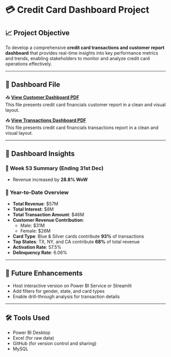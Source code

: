 # 💳 Credit Card Dashboard Project

## 📈 Project Objective
To develop a comprehensive **credit card transactions and customer report dashboard** that provides real-time insights into key performance metrics and trends, enabling stakeholders to monitor and analyze credit card operations effectively.

---

## 📄 Dashboard File

📥 **[View Customer Dashboard PDF](./credit_card_financials_customer_report.pdf)**  
This file presents credit card financials customer report in a clean and visual layout.

📥 **[View Transactions Dashboard PDF](./credit_card_financials_transactions_report.pdf)**  
This file presents credit card financials transactions report in a clean and visual layout.

---

## 🧠 Dashboard Insights

### 🔹 Week 53 Summary (Ending 31st Dec)
- Revenue increased by **28.8% WoW**

### 🔹 Year-to-Date Overview
- **Total Revenue**: $57M  
- **Total Interest**: $8M  
- **Total Transaction Amount**: $46M  
- **Customer Revenue Contribution**:
  - Male: $31M
  - Female: $26M
- **Card Type**: Blue & Silver cards contribute **93%** of transactions  
- **Top States**: TX, NY, and CA contribute **68%** of total revenue  
- **Activation Rate**: 57.5%  
- **Delinquency Rate**: 6.06%

---

## 🚀 Future Enhancements
- Host interactive version on Power BI Service or Streamlit
- Add filters for gender, state, and card types
- Enable drill-through analysis for transaction details

---

## 🛠️ Tools Used
- Power BI Desktop
- Excel (for raw data)
- GitHub (for version control and sharing)
- MySQL
